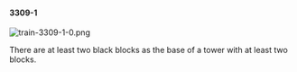 #### 3309-1
![train-3309-1-0.png](https://github.com/lil-lab/nlvr/raw/master/nlvr/train/images/43/train-3309-1-0.png "train-3309-1-0.png")

There are at least two black blocks as the base of a tower with at least two blocks.